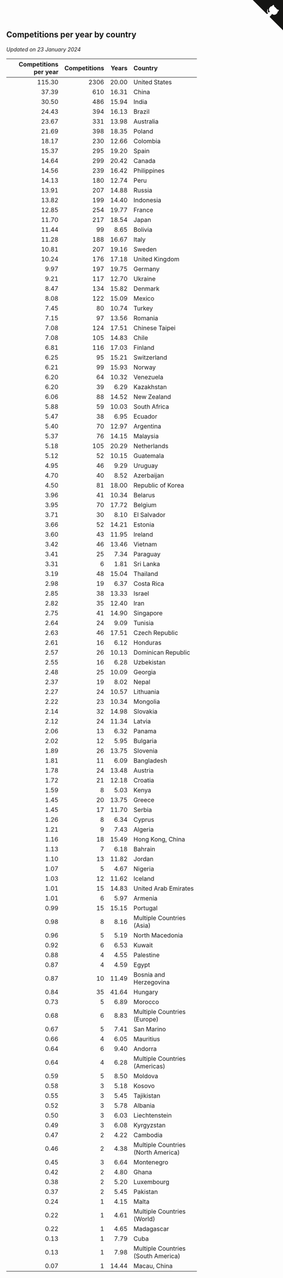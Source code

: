 ## Competitions per year by country

*Updated on 23 January 2024*

| Competitions per year | Competitions | Years | Country |
| ---: | ---: | ---: | :--- |
| 115.30 | 2306 | 20.00 | United States |
| 37.39 | 610 | 16.31 | China |
| 30.50 | 486 | 15.94 | India |
| 24.43 | 394 | 16.13 | Brazil |
| 23.67 | 331 | 13.98 | Australia |
| 21.69 | 398 | 18.35 | Poland |
| 18.17 | 230 | 12.66 | Colombia |
| 15.37 | 295 | 19.20 | Spain |
| 14.64 | 299 | 20.42 | Canada |
| 14.56 | 239 | 16.42 | Philippines |
| 14.13 | 180 | 12.74 | Peru |
| 13.91 | 207 | 14.88 | Russia |
| 13.82 | 199 | 14.40 | Indonesia |
| 12.85 | 254 | 19.77 | France |
| 11.70 | 217 | 18.54 | Japan |
| 11.44 | 99 | 8.65 | Bolivia |
| 11.28 | 188 | 16.67 | Italy |
| 10.81 | 207 | 19.16 | Sweden |
| 10.24 | 176 | 17.18 | United Kingdom |
| 9.97 | 197 | 19.75 | Germany |
| 9.21 | 117 | 12.70 | Ukraine |
| 8.47 | 134 | 15.82 | Denmark |
| 8.08 | 122 | 15.09 | Mexico |
| 7.45 | 80 | 10.74 | Turkey |
| 7.15 | 97 | 13.56 | Romania |
| 7.08 | 124 | 17.51 | Chinese Taipei |
| 7.08 | 105 | 14.83 | Chile |
| 6.81 | 116 | 17.03 | Finland |
| 6.25 | 95 | 15.21 | Switzerland |
| 6.21 | 99 | 15.93 | Norway |
| 6.20 | 64 | 10.32 | Venezuela |
| 6.20 | 39 | 6.29 | Kazakhstan |
| 6.06 | 88 | 14.52 | New Zealand |
| 5.88 | 59 | 10.03 | South Africa |
| 5.47 | 38 | 6.95 | Ecuador |
| 5.40 | 70 | 12.97 | Argentina |
| 5.37 | 76 | 14.15 | Malaysia |
| 5.18 | 105 | 20.29 | Netherlands |
| 5.12 | 52 | 10.15 | Guatemala |
| 4.95 | 46 | 9.29 | Uruguay |
| 4.70 | 40 | 8.52 | Azerbaijan |
| 4.50 | 81 | 18.00 | Republic of Korea |
| 3.96 | 41 | 10.34 | Belarus |
| 3.95 | 70 | 17.72 | Belgium |
| 3.71 | 30 | 8.10 | El Salvador |
| 3.66 | 52 | 14.21 | Estonia |
| 3.60 | 43 | 11.95 | Ireland |
| 3.42 | 46 | 13.46 | Vietnam |
| 3.41 | 25 | 7.34 | Paraguay |
| 3.31 | 6 | 1.81 | Sri Lanka |
| 3.19 | 48 | 15.04 | Thailand |
| 2.98 | 19 | 6.37 | Costa Rica |
| 2.85 | 38 | 13.33 | Israel |
| 2.82 | 35 | 12.40 | Iran |
| 2.75 | 41 | 14.90 | Singapore |
| 2.64 | 24 | 9.09 | Tunisia |
| 2.63 | 46 | 17.51 | Czech Republic |
| 2.61 | 16 | 6.12 | Honduras |
| 2.57 | 26 | 10.13 | Dominican Republic |
| 2.55 | 16 | 6.28 | Uzbekistan |
| 2.48 | 25 | 10.09 | Georgia |
| 2.37 | 19 | 8.02 | Nepal |
| 2.27 | 24 | 10.57 | Lithuania |
| 2.22 | 23 | 10.34 | Mongolia |
| 2.14 | 32 | 14.98 | Slovakia |
| 2.12 | 24 | 11.34 | Latvia |
| 2.06 | 13 | 6.32 | Panama |
| 2.02 | 12 | 5.95 | Bulgaria |
| 1.89 | 26 | 13.75 | Slovenia |
| 1.81 | 11 | 6.09 | Bangladesh |
| 1.78 | 24 | 13.48 | Austria |
| 1.72 | 21 | 12.18 | Croatia |
| 1.59 | 8 | 5.03 | Kenya |
| 1.45 | 20 | 13.75 | Greece |
| 1.45 | 17 | 11.70 | Serbia |
| 1.26 | 8 | 6.34 | Cyprus |
| 1.21 | 9 | 7.43 | Algeria |
| 1.16 | 18 | 15.49 | Hong Kong, China |
| 1.13 | 7 | 6.18 | Bahrain |
| 1.10 | 13 | 11.82 | Jordan |
| 1.07 | 5 | 4.67 | Nigeria |
| 1.03 | 12 | 11.62 | Iceland |
| 1.01 | 15 | 14.83 | United Arab Emirates |
| 1.01 | 6 | 5.97 | Armenia |
| 0.99 | 15 | 15.15 | Portugal |
| 0.98 | 8 | 8.16 | Multiple Countries (Asia) |
| 0.96 | 5 | 5.19 | North Macedonia |
| 0.92 | 6 | 6.53 | Kuwait |
| 0.88 | 4 | 4.55 | Palestine |
| 0.87 | 4 | 4.59 | Egypt |
| 0.87 | 10 | 11.49 | Bosnia and Herzegovina |
| 0.84 | 35 | 41.64 | Hungary |
| 0.73 | 5 | 6.89 | Morocco |
| 0.68 | 6 | 8.83 | Multiple Countries (Europe) |
| 0.67 | 5 | 7.41 | San Marino |
| 0.66 | 4 | 6.05 | Mauritius |
| 0.64 | 6 | 9.40 | Andorra |
| 0.64 | 4 | 6.28 | Multiple Countries (Americas) |
| 0.59 | 5 | 8.50 | Moldova |
| 0.58 | 3 | 5.18 | Kosovo |
| 0.55 | 3 | 5.45 | Tajikistan |
| 0.52 | 3 | 5.78 | Albania |
| 0.50 | 3 | 6.03 | Liechtenstein |
| 0.49 | 3 | 6.08 | Kyrgyzstan |
| 0.47 | 2 | 4.22 | Cambodia |
| 0.46 | 2 | 4.38 | Multiple Countries (North America) |
| 0.45 | 3 | 6.64 | Montenegro |
| 0.42 | 2 | 4.80 | Ghana |
| 0.38 | 2 | 5.20 | Luxembourg |
| 0.37 | 2 | 5.45 | Pakistan |
| 0.24 | 1 | 4.15 | Malta |
| 0.22 | 1 | 4.61 | Multiple Countries (World) |
| 0.22 | 1 | 4.65 | Madagascar |
| 0.13 | 1 | 7.79 | Cuba |
| 0.13 | 1 | 7.98 | Multiple Countries (South America) |
| 0.07 | 1 | 14.44 | Macau, China |


<a href="https://github.com/jonatanklosko/wca_statistics" class="github-corner" aria-label="View source on Github"><svg width="80" height="80" viewBox="0 0 250 250" style="fill:#151513; color:#fff; position: absolute; top: 0; border: 0; right: 0;" aria-hidden="true"><path d="M0,0 L115,115 L130,115 L142,142 L250,250 L250,0 Z"></path><path d="M128.3,109.0 C113.8,99.7 119.0,89.6 119.0,89.6 C122.0,82.7 120.5,78.6 120.5,78.6 C119.2,72.0 123.4,76.3 123.4,76.3 C127.3,80.9 125.5,87.3 125.5,87.3 C122.9,97.6 130.6,101.9 134.4,103.2" fill="currentColor" style="transform-origin: 130px 106px;" class="octo-arm"></path><path d="M115.0,115.0 C114.9,115.1 118.7,116.5 119.8,115.4 L133.7,101.6 C136.9,99.2 139.9,98.4 142.2,98.6 C133.8,88.0 127.5,74.4 143.8,58.0 C148.5,53.4 154.0,51.2 159.7,51.0 C160.3,49.4 163.2,43.6 171.4,40.1 C171.4,40.1 176.1,42.5 178.8,56.2 C183.1,58.6 187.2,61.8 190.9,65.4 C194.5,69.0 197.7,73.2 200.1,77.6 C213.8,80.2 216.3,84.9 216.3,84.9 C212.7,93.1 206.9,96.0 205.4,96.6 C205.1,102.4 203.0,107.8 198.3,112.5 C181.9,128.9 168.3,122.5 157.7,114.1 C157.9,116.9 156.7,120.9 152.7,124.9 L141.0,136.5 C139.8,137.7 141.6,141.9 141.8,141.8 Z" fill="currentColor" class="octo-body"></path></svg></a><style>.github-corner:hover .octo-arm{animation:octocat-wave 560ms ease-in-out}@keyframes octocat-wave{0%,100%{transform:rotate(0)}20%,60%{transform:rotate(-25deg)}40%,80%{transform:rotate(10deg)}}@media (max-width:500px){.github-corner:hover .octo-arm{animation:none}.github-corner .octo-arm{animation:octocat-wave 560ms ease-in-out}}</style>
